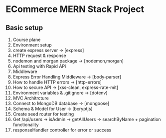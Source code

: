 # ECommerce MERN Stack Project

## Basic setup

1. Course plane
2. Environment setup
3. create express server -> [express]
4. HTTP request & response
5. nodemon and morgan package -> [nodemon,morgan]
6. Api testing with Rapid APi
7. Middleware
8. Express Error Handling Middleware -> [body-parser]
9. How to handle HTTP errors -> [http-errors]
10. How to secure API -> [xss-clean, express-rate-mit]
11. Environment variables & .gitignore -> [dotenv]
12. MVC Architrcture 
13. Connect to MongoDB database -> [mongoose]
14. Schema & Model for User -> [bcryptjs]
15. Create seed router for testing
16. Get /api/users -> isAdmin -> getAllUsers -> searchByName + pagination functionality
17. responseHandler controller for error or success
